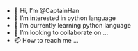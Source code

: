 - 👋 Hi, I’m @CaptainHan
- 👀 I’m interested in python language 
- 🌱 I’m currently learning python language 
- 💞️ I’m looking to collaborate on ...
- 📫 How to reach me ...

<!---
CaptainHan01/CaptainHan01 is a ✨ special ✨ repository because its `README.md` (this file) appears on your GitHub profile.
You can click the Preview link to take a look at your changes.
--->
